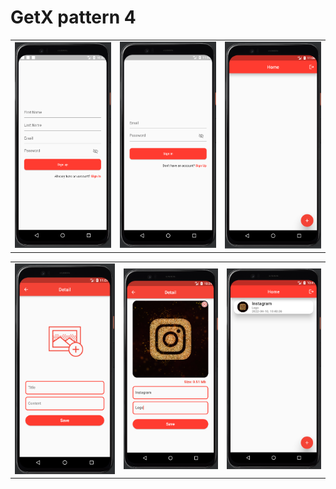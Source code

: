# GetX pattern 4

| | | |
|----------------|:----------------:|:----------------:|
| ![Sign up Page](assets/readme/sign_up.png) | ![Sign in Page](assets/readme/sign_in.png) | ![Home Page](assets/readme/home.png) |

| | | |
|----------------|:----------------:|:----------------:|
| ![Detail Page](assets/readme/detail1.png) | ![Detail Page](assets/readme/detail2.png) | ![Home Page](assets/readme/img.png) |

